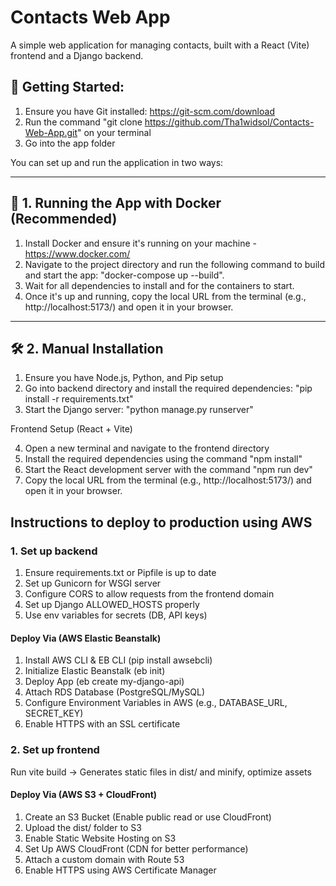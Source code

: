 # Contacts Web App

A simple web application for managing contacts, built with a React (Vite) frontend and a Django backend.

🚀 Getting Started:
  ---
  
  1. Ensure you have Git installed: https://git-scm.com/download
  2. Run the command "git clone https://github.com/Tha1widsol/Contacts-Web-App.git" on your terminal
  3. Go into the app folder
  
You can set up and run the application in two ways:
 
---

## 🐳 1. Running the App with Docker (Recommended)

1. Install Docker and ensure it's running on your machine - https://www.docker.com/
2. Navigate to the project directory and run the following command to build and start the app: "docker-compose up --build".
3. Wait for all dependencies to install and for the containers to start.
4. Once it's up and running, copy the local URL from the terminal (e.g., http://localhost:5173/) and open it in your browser.
   
---

## 🛠 2. Manual Installation

  1. Ensure you have Node.js, Python, and Pip setup
  2. Go into backend directory and install the required dependencies: "pip install -r requirements.txt"
  3. Start the Django server: "python manage.py runserver"
  
  Frontend Setup (React + Vite)
  
  4. Open a new terminal and navigate to the frontend directory
  5. Install the required dependencies using the command "npm install"
  6. Start the React development server with the command "npm run dev"
  7. Copy the local URL from the terminal (e.g., http://localhost:5173/) and open it in your browser.


## Instructions to deploy to production using AWS

### 1. Set up backend

1. Ensure requirements.txt or Pipfile is up to date
2. Set up Gunicorn for WSGI server
3. Configure CORS to allow requests from the frontend domain
4. Set up Django ALLOWED_HOSTS properly
5. Use env variables for secrets (DB, API keys)

 #### Deploy Via (AWS Elastic Beanstalk)

1. Install AWS CLI & EB CLI (pip install awsebcli)
2. Initialize Elastic Beanstalk (eb init)
3. Deploy App (eb create my-django-api)
4. Attach RDS Database (PostgreSQL/MySQL)
5. Configure Environment Variables in AWS (e.g., DATABASE_URL, SECRET_KEY)
6. Enable HTTPS with an SSL certificate

### 2. Set up frontend

Run vite build → Generates static files in dist/ and minify, optimize assets

#### Deploy Via (AWS S3 + CloudFront)
1. Create an S3 Bucket (Enable public read or use CloudFront)
2. Upload the dist/ folder to S3
3. Enable Static Website Hosting on S3
4. Set Up AWS CloudFront (CDN for better performance)
5. Attach a custom domain with Route 53
6. Enable HTTPS using AWS Certificate Manager


